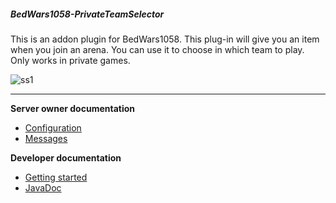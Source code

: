 ##### BedWars1058-PrivateTeamSelector

This is an addon plugin for BedWars1058. This plug-in will give you an item when you join an arena. You can use it to choose in which team to play.
Only works in private games.

![ss1](https://image.ibb.co/eaJyvK/Screenshot_1.png)


---
**Server owner documentation**
* [Configuration](config)
* [Messages](messages)

**Developer documentation**
* [Getting started](api)
* [JavaDoc](http://javadocs.andrei1058.com/BedWars1058-TeamSelector/)
